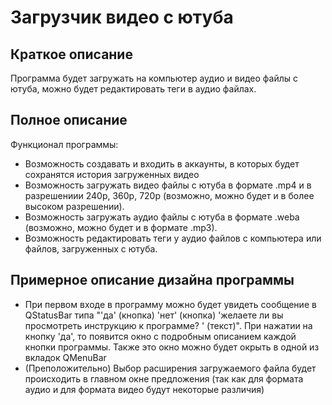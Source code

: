 # Загрузчик видео с ютуба

## Краткое описание

Программа будет загружать на компьютер аудио и видео файлы с ютуба, можно будет редактировать теги в аудио файлах.

## Полное описание

Функционал программы:
* Возможность создавать и входить в аккаунты, в которых будет сохранятся история загруженных видео
* Возможность загружать видео файлы с ютуба в формате .mp4 и в разрешениии 240p, 360p, 720p (возможно, можно будет и в более высоком разрешении). 
* Возможность загружать аудио файлы с ютуба в формате .weba (возможно, можно будет и в формате .mp3).
* Возможность редактировать теги у аудио файлов с компьютера или файлов, загруженных с ютуба.

## Примерное описание дизайна программы

* При первом входе в программу можно будет увидеть сообщение в QStatusBar типа "'да' (кнопка) 'нет' (кнопка) 'желаете ли вы просмотреть инструкцию к программе? ' (текст)". При нажатии на кнопку 'да', то появится окно с подробным описанием каждой кнопки программы. Также это окно можно будет окрыть в одной из вкладок QMenuBar
* (Преположительно) Выбор расширения загружаемого файла будет происходить в главном окне предложения (так как для формата аудио и для формата видео будут некоторые различия) 

 


